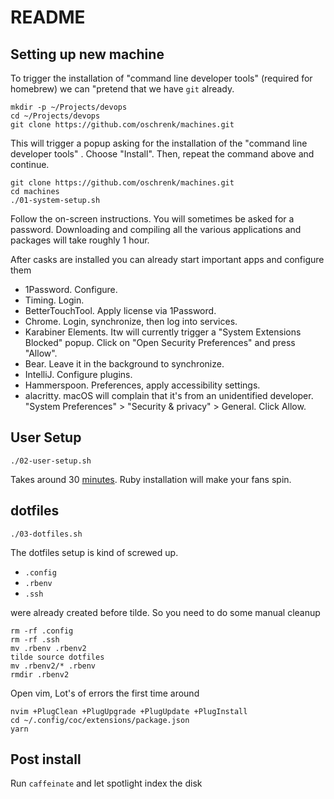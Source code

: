 # README #

## Setting up new machine

To trigger the installation of "command line developer tools" (required for homebrew) we can "pretend that we have `git` already.

```
mkdir -p ~/Projects/devops
cd ~/Projects/devops
git clone https://github.com/oschrenk/machines.git
```

This will trigger a popup asking for the installation of the "command line developer tools" . Choose "Install". Then, repeat the command above and continue.

```
git clone https://github.com/oschrenk/machines.git
cd machines
./01-system-setup.sh
```

Follow the on-screen instructions. You will sometimes be asked for a password.
Downloading and compiling all the various applications and packages will take roughly 1 hour.

After casks are installed you can already start important apps and configure them

* 1Password. Configure.
* Timing. Login.
* BetterTouchTool. Apply license via 1Password.
* Chrome. Login, synchronize, then log into services.
* Karabiner Elements. Itw will currently trigger a "System Extensions Blocked" popup. Click on "Open Security Preferences" and press "Allow".
* Bear. Leave it in the background to synchronize.
* IntelliJ. Configure plugins.
* Hammerspoon. Preferences, apply accessibility settings.
* alacritty. macOS will complain that it's from an unidentified developer. "System Preferences" > "Security & privacy" > General. Click Allow.

## User Setup

```
./02-user-setup.sh
```

Takes around 30 [minutes](minutes).
Ruby installation will make your fans spin.


## dotfiles

```
./03-dotfiles.sh
```

The dotfiles setup is kind of screwed up.

- `.config`
- `.rbenv`
- `.ssh`

were already created before tilde. So you need to do some manual cleanup

```
rm -rf .config
rm -rf .ssh
mv .rbenv .rbenv2
tilde source dotfiles
mv .rbenv2/* .rbenv
rmdir .rbenv2
```

Open vim, Lot's of errors the first time around

```
nvim +PlugClean +PlugUpgrade +PlugUpdate +PlugInstall
cd ~/.config/coc/extensions/package.json
yarn
```

## Post install

Run `caffeinate` and let spotlight index the disk

